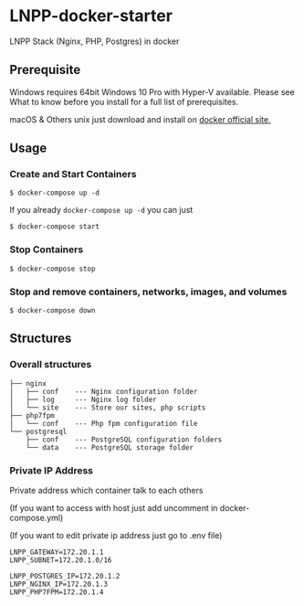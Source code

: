 # LNPP-docker-starter
 LNPP Stack (Nginx, PHP, Postgres) in docker

## Prerequisite

Windows requires 64bit Windows 10 Pro with Hyper-V available. Please see What to know before you install for a full list of prerequisites.

macOS & Others unix just download and install on [docker official site.](https://www.docker.com/get-docker)

## Usage

### Create and Start Containers

```
$ docker-compose up -d
```

If you already ```docker-compose up -d``` you can just

```
$ docker-compose start
```

### Stop Containers

```
$ docker-compose stop
```

### Stop and remove containers, networks, images, and volumes

```
$ docker-compose down
```

## Structures

### Overall structures

```
├── nginx
│   ├── conf    --- Nginx configuration folder
│   ├── log     --- Nginx log folder
│   └── site    --- Store our sites, php scripts
├── php7fpm
│   └── conf    --- Php fpm configuration file
└── postgresql
    ├── conf    --- PostgreSQL configuration folders
    └── data    --- PostgreSQL storage folder
```

### Private IP Address 

Private address which container talk to each others


(If you want to access with host just add uncomment in docker-compose.yml)


(If you want to edit private ip address just go to .env file)

```
LNPP_GATEWAY=172.20.1.1
LNPP_SUBNET=172.20.1.0/16

LNPP_POSTGRES_IP=172.20.1.2
LNPP_NGINX_IP=172.20.1.3
LNPP_PHP7FPM=172.20.1.4
```
